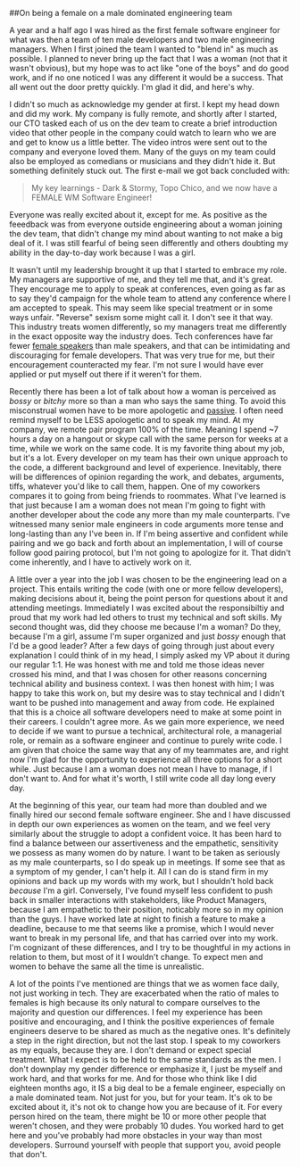 ##On being a female on a male dominated engineering team

A year and a half ago I was hired as the first female software engineer for what was then a team of ten male developers and two male engineering managers. When I first joined the team I wanted to "blend in" as much as possible. I planned to never bring up the fact that I was a woman (not that it wasn't obvious), but my hope was to act like "one of the boys" and do good work, and if no one noticed I was any different it would be a success. That all went out the door pretty quickly. I'm glad it did, and here's why.

I didn't so much as acknowledge my gender at first. I kept my head down and did my work.  My company is fully remote, and shortly after I started, our CTO tasked each of us on the dev team to create a brief introduction video that other people in the company could watch to learn who we are and get to know us a little better. The video intros were sent out to the company and everyone loved them. Many of the guys on my team could also be employed as comedians or musicians and they didn't hide it. But something definitely stuck out. The first e-mail we got back concluded with: 

> My key learnings - Dark & Stormy, Topo Chico, and we now have a FEMALE WM Software Engineer!

Everyone was really excited about it, except for me. As positive as the feeedback was from everyone outside engineering about a woman joining the dev team, that didn't change my mind about wanting to not make a big deal of it. I was still fearful of being seen differently and others doubting my ability in the day-to-day work because I was a girl.

It wasn't until my leadership brought it up that I started to embrace my role. My managers are supportive of me, and they tell me that, and it's great. They encourage me to apply to speak at conferences, even going as far as to say they'd campaign for the whole team to attend any conference where I am accepted to speak. This may seem like special treatment or in some ways unfair. "Reverse" sexism some might call it.  I don't see it that way. This industry treats women differently, so my managers treat me differently in the exact opposite way the industry does. Tech conferences have far fewer [female speakers](http://geekfeminism.wikia.com/wiki/Women_speakers) than male speakers, and that can be intimidating and discouraging for female developers. That was very true for me, but their encouragement counteracted my fear. I'm not sure I would have ever applied or put myself out there if it weren't for them.

Recently there has been a lot of talk about how a woman is perceived as *bossy* or *bitchy* more so than a man who says the same thing. To avoid this misconstrual women have to be more apologetic and [passive](https://www.washingtonpost.com/blogs/compost/wp/2015/10/13/jennifer-lawrence-has-a-point-famous-quotes-the-way-a-woman-would-have-to-say-them-during-a-meeting/). I often need remind myself to be LESS apologetic and to speak my mind. At my company, we remote pair program 100% of the time. Meaning I spend ~7 hours a day on a hangout or skype call with the same person for weeks at a time, while we work on the same code. It is my favorite thing about my job, but it's a lot. Every developer on my team has their own unique approach to the code, a different background and level of experience. Inevitably, there will be differences of opinion regarding the work, and debates, arguments, tiffs, whatever you'd like to call them, happen. One of my coworkers compares it to going from being friends to roommates.  What I've learned is that just because I am a woman does not mean I'm going to fight with another developer about the code any more than my male counterparts. I've witnessed many senior male engineers in code arguments more tense and long-lasting than any I've been in. If I'm being assertive and confident while pairing and we go back and forth about an implementation, I will of course follow good pairing protocol, but I'm not going to apologize for it. That didn't come inherently, and I have to actively work on it.

A little over a year into the job I was chosen to be the engineering lead on a project. This entails writing the code (with one or more fellow developers), making decisions about it, being the point person for questions about it and attending meetings. Immediately I was excited about the responsibiltiy and proud that my work had led others to trust my technical and soft skills. My second thought was, did they choose me because I'm a woman? Do they, because I'm a girl, assume I'm super organized and just *bossy* enough that I'd be a good leader? After a few days of going through just about every explanation I could think of in my head, I simply asked my VP about it during our regular 1:1. He was honest with me and told me those ideas never crossed his mind, and that I was chosen for other reasons concerning technical ability and business context. I was then honest with him; I was happy to take this work on, but my desire was to stay technical and I didn't want to be pushed into management and away from code. He explained that this is a choice all software developers need to make at some point in their careers. I couldn't agree more. As we gain more experience, we need to decide if we want to pursue a technical, architectural role, a managerial role, or remain as a software engineer and continue to purely write code. I am given that choice the same way that any of my teammates are, and right now I'm glad for the opportunity to experience all three options for a short while. Just because I am a woman does not mean I have to manage, if I don't want to. And for what it's worth, I still write code all day long every day.

At the beginning of this year, our team had more than doubled and we finally hired our second female software engineer. She and I have discussed in depth our own experiences as women on the team, and we feel very similarly about the struggle to adopt a confident voice. It has been hard to find a balance between our assertiveness and the empathetic, sensitivity we possess as many women do by nature. I want to be taken as seriously as my male counterparts, so I do speak up in meetings. If some see that as a symptom of my gender, I can't help it. All I can do is stand firm in my opinions and back up my words with my work, but I shouldn't hold back *because* I'm a girl. Conversely, I've found myself less confident to push back in smaller interactions with stakeholders, like Product Managers, because I am empathetic to their position, noticably more so in my opinion than the guys. I have worked late at night to finish a feature to make a deadline, because to me that seems like a promise, which I would never want to break in my personal life, and that has carried over into my work. I'm cognizant of these differences, and I try to be thoughtful in my actions in relation to them, but most of it I wouldn't change. To expect men and women to behave the same all the time is unrealistic.

A lot of the points I've mentioned are things that we as women face daily, not just working in tech. They are exacerbated when the ratio of males to females is high because its only natural to compare ourselves to the majority and question our differences. I feel my experience has been positive and encouraging, and I think the positive experiences of female engineers deserve to be shared as much as the negative ones. It's definitely a step in the right direction, but not the last stop. I speak to my coworkers as my equals, because they are. I don't demand or expect special treatment. What I expect is to be held to the same standards as the men. I don't downplay my gender difference or emphasize it, I just be myself and work hard, and that works for me. And for those who think like I did eighteen months ago, it IS a big deal to be a female engineer, especially on a male dominated team. Not just for you, but for your team. It's ok to be excited about it, it's not ok to change how you are because of it. For every person hired on the team, there might be 10 or more other people that weren't chosen, and they were probably 10 dudes. You worked hard to get here and you've probably had more obstacles in your way than most developers. Surround yourself with people that support you, avoid people that don't.
